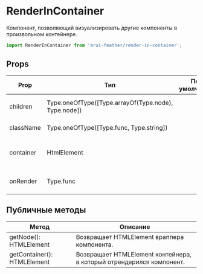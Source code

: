 # RenderInContainer

Компонент, позволяющий визуализировать другие компоненты в произвольном контейнере.

```javascript
import RenderInContainer from 'arui-feather/render-in-container';
```




## Props


| Prop  | Тип  | По-умолчанию | Обязательный | Описание |
| ----- | ---- | ------------ | ------------ |----------|
| children | Type.oneOfType([Type.arrayOf(Type.node), Type.node]) |  |  | Дочерние элементы контейнера |
| className | Type.oneOfType([Type.func, Type.string]) |  |  | Дополнительный класс |
| container | HtmlElement |  |  | Контейнер, в котором будет визуализирован компонент |
| onRender | Type.func |  |  | Callback на рендер компонента |





## Публичные методы
| Метод  | Описание |
| ------ | -------- |
| getNode(): HTMLElement | Возвращает HTMLElement враппера компонента. |
| getContainer(): HTMLElement | Возвращает HTMLElement контейнера, в который отрендерился компонент. |









